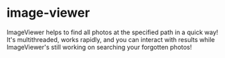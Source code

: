 # image-viewer
ImageViewer helps to find all photos at the specified path in a quick way! It's multithreaded, works rapidly, and you can interact with results while ImageViewer's still working on searching your forgotten photos!
